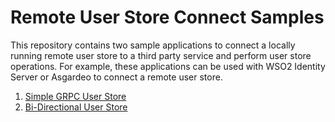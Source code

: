 # Remote User Store Connect Samples

This repository contains two sample applications to connect a locally running remote user store to a third party service and perform user store operations. For example, these applications can be used with WSO2 Identity Server or Asgardeo to connect a remote user store.

1. [Simple GRPC User Store](/simple-grpc-user-store/)
2. [Bi-Directional User Store](/bi-di-user-store/)
